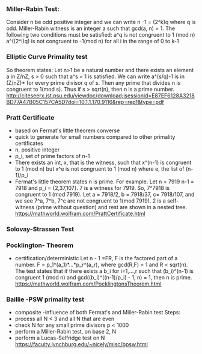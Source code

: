 ### Miller-Rabin Test:
  Consider n be odd positive integer and we can write n -1 = (2^k)q where q is odd.
  Miller-Rabin witness is an integer a such that gcd(a, n) = 1. The following two conditions must be satisfied: 
    a^q is not congruent to 1 (mod n)
    a^((2^i)q) is not congruent to -1(mod n) for all i in the range of 0 to k-1
### Elliptic Curve Primality test
  So theorem states: Let n>1 be a natural number and there exists an element a in Z/nZ, s > 0 such that a^s = 1 is satisfied. We can write a^(s/q)-1 is in (Z/nZ)* for every prime divisor q of s. Then any prime that divides n is congruent to 1(mod s). Thus if s > sqrt(n), then n is a prime number.
http://citeseerx.ist.psu.edu/viewdoc/download;jsessionid=E87EF6128A3218BD77A47B05C157CA5D?doi=10.1.1.170.9116&rep=rep1&type=pdf
### Pratt Certificate
- based on Fermat's little theorem converse
- quick to generate for small numbers compared to other primality certificates
- n, positive integer
- p_i, set of prime factors of n-1
- There exists an int, x, that is the witness, such that x^(n-1) is congruent to 1 (mod n) but x^e is not congruent to 1 (mod n) where e, the list of (n-1)/p_i
- Fermat's little theorem states n is prime.
For example. Let n = 7919
n-1 = 7918 and p_i = {2,37,107}. 7 is a witness for 7919. So, 7^7918 is congruent to 1 (mod 7919).
Let a = 7918/2, b = 7918/37, c= 7918/107, and we see 7^a, 7^b, 7^c are not congruent to 1(mod 7919).
2 is a self-witness (prime without question) and rest are shown in a nested tree.
https://mathworld.wolfram.com/PrattCertificate.html
### Solovay-Strassen Test

### Pocklington- Theorem
- certification/deterministic
Let n - 1 =FR, F is the factored part of a number.
F = p_1^(a_1)*...*p_r^(a_r), 
where gcd(R,F) = 1 and R < sqrt(n). The test states that if there exists a b_i for i=1,...,r such that 
(b_i)^(n-1) is congruent 1 (mod n) and gcd((b_i)^((n-1)/p_i) - 1, n) = 1, then n is prime. 
https://mathworld.wolfram.com/PocklingtonsTheorem.html
### Baillie -PSW primality test
- composite
-influence of both Fermat's and Miller-Rabin test
Steps:
- process all N < 3 and all N that are even
- check N for any small prime divisors p < 1000
- perform a Miller-Rabin test, on base 2, N
- perform a Lucas-Selfridge test on N
https://faculty.lynchburg.edu/~nicely/misc/bpsw.html
